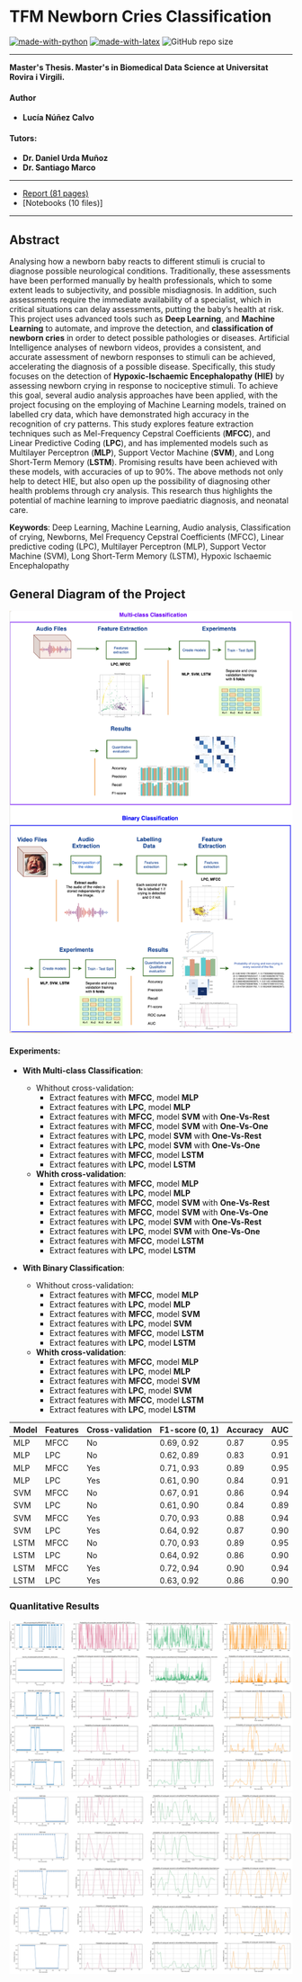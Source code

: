 # TFM Newborn Cries Classification

[![made-with-python](https://img.shields.io/badge/Coded%20with-Python-21496b.svg?style=for-the-badge&logo=Python)](https://www.python.org/)
[![made-with-latex](https://img.shields.io/badge/Documented%20with-LaTeX-4c9843.svg?style=for-the-badge&logo=Latex)](https://www.latex-project.org/)
![GitHub repo size](https://img.shields.io/github/repo-size/AdrianArnaiz/Brain-MRI-Denoiser-Autoencoder?style=for-the-badge&logo=Github)

***********

**Master's Thesis. Master's in Biomedical Data Science at Universitat Rovira i Virgili.**

#### Author
* **Lucía Núñez Calvo** 

#### Tutors: 
* **Dr. Daniel Urda Muñoz**
* **Dr. Santiago Marco** 

***************
* [Report (81 pages)](https://github.com/lnc1002/TFM-Newborn_Cries_Classification/blob/1806046903a4d8f420dd2c82541413d88430cc4b/doc/MT-MBDS.pdf)
* [Notebooks (10 files)]
***************

## Abstract
Analysing how a newborn baby reacts to different stimuli is crucial to diagnose possible neurological conditions. Traditionally, these assessments have been performed manually by health professionals, which to some extent leads to subjectivity, and possible misdiagnosis. In addition, such assessments require the immediate availability of a specialist, which in critical situations can delay assessments, putting the baby’s health at risk.
This project uses advanced tools such as **Deep Learning**, and **Machine Learning** to automate, and improve the detection, and **classification of newborn cries** in order to detect possible pathologies or diseases. Artificial Intelligence analyses of newborn videos, provides a consistent, and accurate assessment of newborn responses to stimuli can be achieved, accelerating the diagnosis of a possible disease.
Specifically, this study focuses on the detection of **Hypoxic-Ischaemic Encephalopathy (HIE)** by assessing newborn crying in response to nociceptive stimuli. To achieve this goal, several audio analysis approaches have been applied, with the project focusing on the employing of Machine Learning models, trained on labelled cry data, which have demonstrated high accuracy in the recognition of cry patterns.
This study explores feature extraction techniques such as Mel-Frequency Cepstral Coefficients (**MFCC**), and Linear Predictive Coding (**LPC**), and has implemented models such as Multilayer Perceptron (**MLP**), Support Vector Machine (**SVM**), and Long Short-Term Memory (**LSTM**). Promising results have been achieved with these models, with accuracies
of up to 90%.
The above methods not only help to detect HIE, but also open up the possibility of diagnosing other health problems through cry analysis. This research thus highlights the potential of machine learning to improve paediatric diagnosis, and neonatal care.


**Keywords**: Deep Learning, Machine Learning, Audio analysis, Classification of crying, Newborns, Mel Frequency Cepstral Coefficients (MFCC), Linear predictive coding (LPC), Multilayer Perceptron (MLP), Support Vector Machine (SVM), Long Short-Term Memory
(LSTM), Hypoxic Ischaemic Encephalopathy



## General Diagram of the Project
![](doc/figures/Project-Diagram.png)

#### Experiments:
* **With Multi-class Classification**:
    * Whithout cross-validation:
        * Extract features with **MFCC**, model **MLP**
        * Extract features with **LPC**, model **MLP**
        * Extract features with **MFCC**, model **SVM** with **One-Vs-Rest**
        * Extract features with **MFCC**, model **SVM** with **One-Vs-One**
        * Extract features with **LPC**, model **SVM** with **One-Vs-Rest**
        * Extract features with **LPC**, model **SVM** with **One-Vs-One**
        * Extract features with **MFCC**, model **LSTM**
        * Extract features with **LPC**, model **LSTM**
    * **Whith cross-validation**:
        * Extract features with **MFCC**, model **MLP**
        * Extract features with **LPC**, model **MLP**
        * Extract features with **MFCC**, model **SVM** with **One-Vs-Rest**
        * Extract features with **MFCC**, model **SVM** with **One-Vs-One**
        * Extract features with **LPC**, model **SVM** with **One-Vs-Rest**
        * Extract features with **LPC**, model **SVM** with **One-Vs-One**
        * Extract features with **MFCC**, model **LSTM**
        * Extract features with **LPC**, model **LSTM**
     
* **With Binary Classification**:
    * Whithout cross-validation:
        * Extract features with **MFCC**, model **MLP**
        * Extract features with **LPC**, model **MLP**
        * Extract features with **MFCC**, model **SVM** 
        * Extract features with **LPC**, model **SVM**
        * Extract features with **MFCC**, model **LSTM**
        * Extract features with **LPC**, model **LSTM**
    * **Whith cross-validation**:
        * Extract features with **MFCC**, model **MLP**
        * Extract features with **LPC**, model **MLP**
        * Extract features with **MFCC**, model **SVM**
        * Extract features with **LPC**, model **SVM**
        * Extract features with **MFCC**, model **LSTM**
        * Extract features with **LPC**, model **LSTM**



| Model | Features | Cross-validation | F1-score (0, 1) | Accuracy | AUC   |
|-------|----------|------------------|-----------------|----------|-------|
| MLP   | MFCC     | No               | 0.69, 0.92      | 0.87     | 0.95  |
| MLP   | LPC      | No               | 0.62, 0.89      | 0.83     | 0.91  |
| MLP   | MFCC     | Yes              | 0.71, 0.93      | 0.89     | 0.95  |
| MLP   | LPC      | Yes              | 0.61, 0.90      | 0.84     | 0.91  |
| SVM   | MFCC     | No               | 0.67, 0.91      | 0.86     | 0.94  |
| SVM   | LPC      | No               | 0.61, 0.90      | 0.84     | 0.89  |
| SVM   | MFCC     | Yes              | 0.70, 0.93      | 0.88     | 0.94  |
| SVM   | LPC      | Yes              | 0.64, 0.92      | 0.87     | 0.90  |
| LSTM  | MFCC     | No               | 0.70, 0.93      | 0.89     | 0.95  |
| LSTM  | LPC      | No               | 0.64, 0.92      | 0.86     | 0.90  |
| LSTM  | MFCC     | Yes              | 0.72, 0.94      | 0.90     | 0.94  |
| LSTM  | LPC      | Yes              | 0.63, 0.92      | 0.86     | 0.90  |


### Quanlitative Results
![](doc/figures/cualitative-results.png) 
![](doc/figures/clips.png) 

